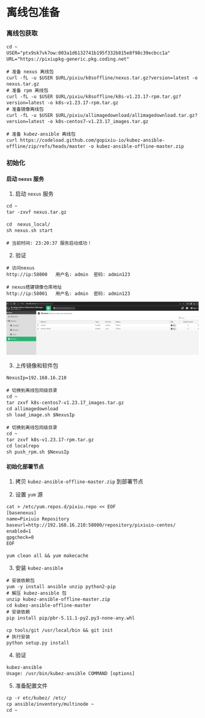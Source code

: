 # 离线包准备

### 离线包获取
  ```shell
  cd ~
  USER="ptx9sk7vk7ow:003a1d6132741b195f332b815e8f98c39ecbcc1a"
  URL="https://pixiupkg-generic.pkg.coding.net"

  # 准备 nexus 离线包
  curl -fL -u $USER $URL/pixiu/k8soffline/nexus.tar.gz?version=latest -o nexus.tar.gz
  # 准备 rpm 离线包
  curl -fL -u $USER $URL/pixiu/k8soffline/k8s-v1.23.17-rpm.tar.gz?version=latest -o k8s-v1.23.17-rpm.tar.gz
  # 准备镜像离线包
  curl -fL -u $USER $URL/pixiu/allimagedownload/allimagedownload.tar.gz?version=latest -o k8s-centos7-v1.23.17_images.tar.gz

  # 准备 kubez-ansible 离线包
  curl https://codeload.github.com/gopixiu-io/kubez-ansible-offline/zip/refs/heads/master -o kubez-ansible-offline-master.zip
  ```

### 初始化

#### 启动 `nexus` 服务
1. 启动 `nexus` 服务
  ```shell
  cd ~
  tar -zxvf nexus.tar.gz

  cd  nexus_local/
  sh nexus.sh start

  # 当前时间: 23:20:37 服务启动成功！
  ```

2. 验证
  ```shell
  # 访问nexus
  http://ip:58000   用户名: admin  密码: admin123

  # nexus搭建镜像仓库地址
  http://ip:58001   用户名: admin  密码: admin123
  ```
![nexus](../img/nexus.png)

3. 上传镜像和软件包
  ```shell
  NexusIp=192.168.16.210

  # 切换到离线包同级目录
  cd ~
  tar zxvf k8s-centos7-v1.23.17_images.tar.gz
  cd allimagedownload
  sh load_image.sh $NexusIp

  # 切换到离线包同级目录
  cd ~
  tar zxvf k8s-v1.23.17-rpm.tar.gz
  cd localrepo
  sh push_rpm.sh $NexusIp
  ```

#### 初始化部署节点
1. 拷贝 `kubez-ansible-offline-master.zip` 到部署节点

2. 设置 `yum` 源
```shell
cat > /etc/yum.repos.d/pixiu.repo << EOF
[basenexus]
name=Pixiuio Repository
baseurl=http://192.168.16.210:58000/repository/pixiuio-centos/
enabled=1
gpgcheck=0
EOF

yum clean all && yum makecache
```

3. 安装 `kubez-ansible`
```shell
# 安装依赖包
yum -y install ansible unzip python2-pip
# 解压 kubez-ansible 包
unzip kubez-ansible-offline-master.zip
cd kubez-ansible-offline-master
# 安装依赖
pip install pip/pbr-5.11.1-py2.py3-none-any.whl

cp tools/git /usr/local/bin && git init
# 执行安装
python setup.py install
```

4. 验证
```shell
kubez-ansible
Usage: /usr/bin/kubez-ansible COMMAND [options]
```

5. 准备配置文件
```shell
cp -r etc/kubez/ /etc/
cp ansible/inventory/multinode ~
cd ~
```
